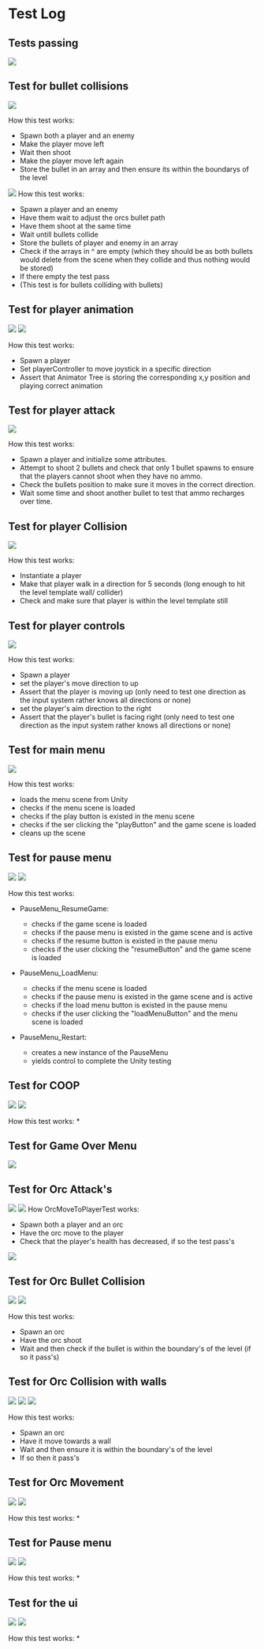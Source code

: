# Test Log
## Tests passing
![](Test_screenshots/Milestone2/test_passing_m2.png)

## Test for bullet collisions
![](Test_screenshots/Milestone2/bulletCTestmS2.png)

How this test works:
  * Spawn both a player and an enemy
  * Make the player move left
  * Wait then shoot
  * Make the player move left again
  * Store the bullet in an array and then ensure its within the boundarys of the level

![](Test_screenshots/Milestone2/bulletCTestmS2.png)
How this test works:
  * Spawn a player and an enemy
  * Have them wait to adjust the orcs bullet path
  * Have them shoot at the same time
  * Wait untill bullets collide
  * Store the bullets of player and enemy in an array
  * Check if the arrays in ^ are empty (which they should be as both bullets would delete from the scene when they collide and thus nothing would be stored)
  * If there empty the test pass
  * (This test is for bullets colliding with bullets) 

## Test for player animation
![](Test_screenshots/Milestone2/PAT_p1_ms2.png)
![](Test_screenshots/Milestone2/PAT_p2_ms2.png)


How this test works:
  * Spawn a player
  * Set playerController to move joystick in a specific direction
  * Assert that Animator Tree is storing the corresponding x,y position and playing correct animation

## Test for player attack
![](Test_screenshots/Milestone2/PattackT_ms2.png)

How this test works:
  * Spawn a player and initialize some attributes.
  * Attempt to shoot 2 bullets and check that only 1 bullet spawns to ensure that the players cannot shoot when they have no ammo.
  * Check the bullets position to make sure it moves in the correct direction.
  * Wait some time and shoot another bullet to test that ammo recharges over time.

## Test for player Collision
![](Test_screenshots/Milestone1/test_playerCollision.png)

How this test works:
  * Instantiate a player
  * Make that player walk in a direction for 5 seconds (long enough to hit the level template wall/ collider)
  * Check and make sure that player is within the level template still

## Test for player controls 
![](Test_screenshots/Milestone1/test_playerController.png)

How this test works:
  * Spawn a player
  * set the player's move direction to up
  * Assert that the player is moving up (only need to test one direction as the input system rather knows all directions or none)
  * set the player's aim direction to the right
  * Assert that the player's bullet is facing right (only need to test one direction as the input system rather knows all directions or none)

## Test for main menu
![](Test_screenshots/Milestone1/testmainmenu.png)

How this test works:
* loads the menu scene from Unity
* checks if the menu scene is loaded
* checks if the play button is existed in the menu scene
* checks if the ser clicking the "playButton" and the game scene is loaded
* cleans up the scene

## Test for pause menu
![](Test_screenshots/Milestone1/testpausemenu.png)
![](Test_screenshots/Milestone1/testpausemenu1.png)

How this test works:
* PauseMenu_ResumeGame:
  * checks if the game scene is loaded
  * checks if the pause menu is existed in the game scene and is active
  * checks if the resume button is existed in the pause menu
  * checks if the user clicking the "resumeButton" and the game scene is loaded

* PauseMenu_LoadMenu:
    * checks if the menu scene is loaded
    * checks if the pause menu is existed in the game scene and is active
    * checks if the load menu button is existed in the pause menu
    * checks if the user clicking the "loadMenuButton" and the menu scene is loaded

* PauseMenu_Restart:
    * creates a new instance of the PauseMenu
    * yields control to complete the Unity testing

## Test for COOP
![](Test_screenshots/Milestone2/coopTest1P.png)
![](Test_screenshots/Milestone2/coopTest2p.png)

How this test works:
*

## Test for Game Over Menu
![](Test_screenshots/Milestone2/GOMTMs2.png)

## Test for Orc Attack's
![](Test_screenshots/Milestone2/OAT_p1_ms2.png)
![](Test_screenshots/Milestone2/OAT_p2_ms2.png)
How OrcMoveToPlayerTest works:
* Spawn both a player and an orc
* Have the orc move to the player
* Check that the player's health has decreased, if so the test pass's

![](Test_screenshots/Milestone2/OAT_p3_ms2.png)


## Test for Orc Bullet Collision
![](Test_screenshots/Milestone2/OBCT_p1_ms2.png)
![](Test_screenshots/Milestone2/OBCT_p2_ms2.png)



How this test works:
* Spawn an orc
* Have the orc shoot
* Wait and then check if the bullet is within the boundary's of the level (if so it pass's)

## Test for Orc Collision with walls
![](Test_screenshots/Milestone2/OCWT_p1_ms2.png)
![](Test_screenshots/Milestone2/OCWT_p2_ms2.png)
![](Test_screenshots/Milestone2/OCWT_p3_ms2.png)

How this test works:
* Spawn an orc
* Have it move towards a wall
* Wait and then ensure it is within the boundary's of the level
* If so then it pass's

## Test for Orc Movement
![](Test_screenshots/Milestone2/OMT_p1_ms2.png)
![](Test_screenshots/Milestone2/OMT_p2_ms2.png)



How this test works:
*

## Test for Pause menu
![](Test_screenshots/Milestone2/PMT_p1_ms2.png)
![](Test_screenshots/Milestone2/PMT_p2_ms2.png)



How this test works:
*

## Test for the ui
![](Test_screenshots/Milestone2/uiT_p1_ms2.png)
![](Test_screenshots/Milestone2/uiT_p2_ms2.png)



How this test works:
*



